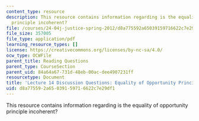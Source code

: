 ```yaml
---
content_type: resource
description: This resource contains information regarding is the equality of opportunity
  principle incoherent?
file: /courses/24-04j-justice-spring-2012/d8a775592a65039159716622c7e29df1_MIT24_04JS12_disc14.pdf
file_size: 357005
file_type: application/pdf
learning_resource_types: []
license: https://creativecommons.org/licenses/by-nc-sa/4.0/
ocw_type: OCWFile
parent_title: Reading Questions
parent_type: CourseSection
parent_uid: 84a64a67-731d-48eb-00ac-dee4907231ff
resourcetype: Document
title: 'Lecture 14 Discussion Questions: Equality of Opportunity Principle'
uid: d8a77559-2a65-0391-5971-6622c7e29df1
---
```

This resource contains information regarding is the equality of opportunity principle incoherent?